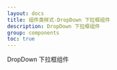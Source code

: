 ```yaml
---
layout: docs
title: 组件类样式-DropDown 下拉框组件
description: DropDown 下拉框组件
group: components
toc: true
---
```


DropDown 下拉框组件
